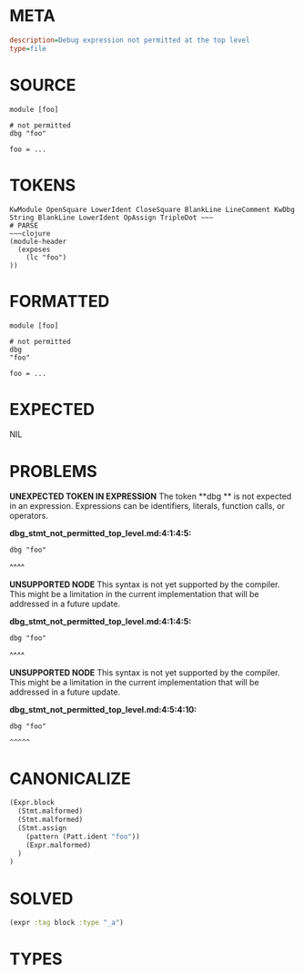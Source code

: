 # META
~~~ini
description=Debug expression not permitted at the top level
type=file
~~~
# SOURCE
~~~roc
module [foo]

# not permitted
dbg "foo"

foo = ...
~~~
# TOKENS
~~~text
KwModule OpenSquare LowerIdent CloseSquare BlankLine LineComment KwDbg String BlankLine LowerIdent OpAssign TripleDot ~~~
# PARSE
~~~clojure
(module-header
  (exposes
    (lc "foo")
))
~~~
# FORMATTED
~~~roc
module [foo]

# not permitted
dbg 
"foo"

foo = ...
~~~
# EXPECTED
NIL
# PROBLEMS
**UNEXPECTED TOKEN IN EXPRESSION**
The token **dbg ** is not expected in an expression.
Expressions can be identifiers, literals, function calls, or operators.

**dbg_stmt_not_permitted_top_level.md:4:1:4:5:**
```roc
dbg "foo"
```
^^^^


**UNSUPPORTED NODE**
This syntax is not yet supported by the compiler.
This might be a limitation in the current implementation that will be addressed in a future update.

**dbg_stmt_not_permitted_top_level.md:4:1:4:5:**
```roc
dbg "foo"
```
^^^^


**UNSUPPORTED NODE**
This syntax is not yet supported by the compiler.
This might be a limitation in the current implementation that will be addressed in a future update.

**dbg_stmt_not_permitted_top_level.md:4:5:4:10:**
```roc
dbg "foo"
```
    ^^^^^


# CANONICALIZE
~~~clojure
(Expr.block
  (Stmt.malformed)
  (Stmt.malformed)
  (Stmt.assign
    (pattern (Patt.ident "foo"))
    (Expr.malformed)
  )
)
~~~
# SOLVED
~~~clojure
(expr :tag block :type "_a")
~~~
# TYPES
~~~roc
~~~
